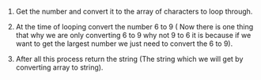 1. Get the number and convert it to the array of characters to loop through.

2. At the time of looping convert the number 6 to 9 ( Now there is one thing that why we are only converting 6 to 9 why not 9 to 6 it is because if we want to get the largest number we just need to convert the 6 to 9).

3. After all this process return the string (The string which we will get by converting array to string).
